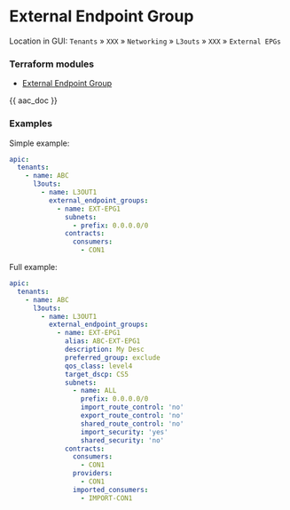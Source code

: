 # External Endpoint Group

Location in GUI:
`Tenants` » `XXX` » `Networking` » `L3outs` » `XXX` » `External EPGs`

### Terraform modules

* [External Endpoint Group](https://registry.terraform.io/modules/netascode/external-endpoint-group/aci/latest)

{{ aac_doc }}
### Examples

Simple example:

```yaml
apic:
  tenants:
    - name: ABC
      l3outs:
        - name: L3OUT1
          external_endpoint_groups:
            - name: EXT-EPG1
              subnets:
                - prefix: 0.0.0.0/0
              contracts:
                consumers:
                  - CON1
```

Full example:

```yaml
apic:
  tenants:
    - name: ABC
      l3outs:
        - name: L3OUT1
          external_endpoint_groups:
            - name: EXT-EPG1
              alias: ABC-EXT-EPG1
              description: My Desc
              preferred_group: exclude
              qos_class: level4
              target_dscp: CS5
              subnets:
                - name: ALL
                  prefix: 0.0.0.0/0
                  import_route_control: 'no'
                  export_route_control: 'no'
                  shared_route_control: 'no'
                  import_security: 'yes'
                  shared_security: 'no'
              contracts:
                consumers:
                  - CON1
                providers:
                  - CON1
                imported_consumers:
                  - IMPORT-CON1
```
